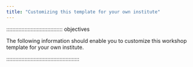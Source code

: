 ```yaml
---
title: "Customizing this template for your own institute"
---
```


::::::::::::::::::::::::::::::::::::: objectives

The following information should enable you to customize this workshop template for your own institute. 

::::::::::::::::::::::::::::::::::::::::::::::::

